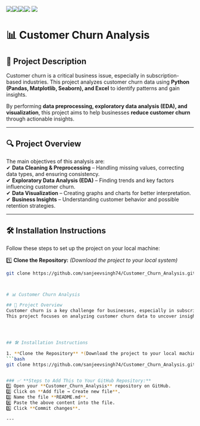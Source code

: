<img src=https://img.shields.io/badge/build%20with-Numpy-darkyellow><img src="https://img.shields.io/badge/-Pandas-blue"><img src="https://img.shields.io/badge/Matplotlib-darkred"><img src="https://img.shields.io/badge/Seaborn-orange.svg">
<img src="https://img.shields.io/badge/domain-Telecome Sales-blueviolet.svg">


# 📊 Customer Churn Analysis  

## 📝 Project Description  
Customer churn is a critical business issue, especially in subscription-based industries. This project analyzes customer churn data using **Python (Pandas, Matplotlib, Seaborn), and Excel** to identify patterns and gain insights.  

By performing **data preprocessing, exploratory data analysis (EDA), and visualization**, this project aims to help businesses **reduce customer churn** through actionable insights.  

---

## 🔍 Project Overview  
The main objectives of this analysis are:  
✔ **Data Cleaning & Preprocessing** – Handling missing values, correcting data types, and ensuring consistency.  
✔ **Exploratory Data Analysis (EDA)** – Finding trends and key factors influencing customer churn.  
✔ **Data Visualization** – Creating graphs and charts for better interpretation.  
✔ **Business Insights** – Understanding customer behavior and possible retention strategies.  

---

## 🛠️ Installation Instructions  

Follow these steps to set up the project on your local machine:  

1️⃣ **Clone the Repository:** *(Download the project to your local system)*  
   ```bash
   git clone https://github.com/sanjeevsingh74/Customer_Churn_Analysis.git



# 📊 Customer Churn Analysis  

## 📌 Project Overview  
Customer churn is a key challenge for businesses, especially in subscription-based industries.
This project focuses on analyzing customer churn data to uncover insights using **SQL, Python (Pandas, Matplotlib, Seaborn), and Excel**.  




## 🛠️ Installation Instructions  

1. **Clone the Repository** *(Download the project to your local machine)*  
   ```bash
   git clone https://github.com/sanjeevsingh74/Customer_Churn_Analysis.git


### ✅ **Steps to Add This to Your GitHub Repository:**  
1️⃣ Open your **Customer_Churn_Analysis** repository on GitHub.  
2️⃣ Click on **Add file → Create new file**.  
3️⃣ Name the file **README.md**.  
4️⃣ Paste the above content into the file.  
5️⃣ Click **Commit changes**.  

---






